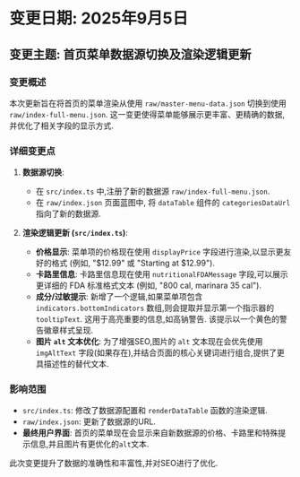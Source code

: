 # 变更日期: 2025年9月5日

## 变更主题: 首页菜单数据源切换及渲染逻辑更新

### 变更概述

本次更新旨在将首页的菜单渲染从使用 `raw/master-menu-data.json` 切换到使用 `raw/index-full-menu.json`. 这一变更使得菜单能够展示更丰富、更精确的数据,并优化了相关字段的显示方式.

### 详细变更点

1.  **数据源切换**:
    *   在 `src/index.ts` 中,注册了新的数据源 `raw/index-full-menu.json`.
    *   在 `raw/index.json` 页面蓝图中, 将 `dataTable` 组件的 `categoriesDataUrl` 指向了新的数据源.

2.  **渲染逻辑更新 (`src/index.ts`)**:
    *   **价格显示**: 菜单项的价格现在使用 `displayPrice` 字段进行渲染,以显示更友好的格式 (例如, "$12.99" 或 "Starting at $12.99").
    *   **卡路里信息**: 卡路里信息现在使用 `nutritionalFDAMessage` 字段,可以展示更详细的 FDA 标准格式文本 (例如, "800 cal, marinara 35 cal").
    *   **成分/过敏提示**: 新增了一个逻辑,如果菜单项包含 `indicators.bottomIndicators` 数组,则会提取并显示第一个指示器的 `tooltipText`. 这用于高亮重要的信息,如高钠警告. 该提示以一个黄色的警告徽章样式呈现.
    *   **图片 `alt` 文本优化**: 为了增强SEO,图片的 `alt` 文本现在会优先使用 `imgAltText` 字段(如果存在),并结合页面的核心关键词进行组合,提供了更具描述性的替代文本.

### 影响范围

*   `src/index.ts`: 修改了数据源配置和 `renderDataTable` 函数的渲染逻辑.
*   `raw/index.json`: 更新了数据源的URL.
*   **最终用户界面**: 首页的菜单现在会显示来自新数据源的价格、卡路里和特殊提示信息,并且图片有更优化的`alt`文本.

此次变更提升了数据的准确性和丰富性,并对SEO进行了优化.
